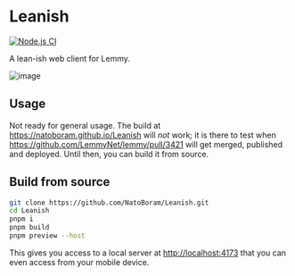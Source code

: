 # Leanish

[![Node.js CI](https://github.com/NatoBoram/Leanish/actions/workflows/node.js.yaml/badge.svg)](https://github.com/NatoBoram/Leanish/actions/workflows/node.js.yaml)

A lean-ish web client for Lemmy.

![image](https://github.com/NatoBoram/Leanish/assets/10495562/35a918aa-4196-42c6-9a54-3ff70d359657)

## Usage

Not ready for general usage. The build at <https://natoboram.github.io/Leanish> will _not_ work; it is there to test when <https://github.com/LemmyNet/lemmy/pull/3421> will get merged, published and deployed. Until then, you can build it from source.

## Build from source

```sh
git clone https://github.com/NatoBoram/Leanish.git
cd Leanish
pnpm i
pnpm build
pnpm preview --host
```

This gives you access to a local server at <http://localhost:4173> that you can even access from your mobile device.
